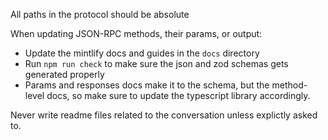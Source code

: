 All paths in the protocol should be absolute

When updating JSON-RPC methods, their params, or output:

- Update the mintlify docs and guides in the `docs` directory
- Run `npm run check` to make sure the json and zod schemas gets generated properly
- Params and responses docs make it to the schema, but the method-level docs, so make sure to update the typescript library accordingly.

Never write readme files related to the conversation unless explictly asked to.
